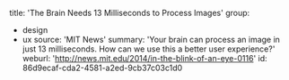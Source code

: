 title: 'The Brain Needs 13 Milliseconds to Process Images'
group:
  - design
  - ux
source: 'MIT News'
summary: 'Your brain can process an image in just 13 milliseconds. How can we use this a better user experience?'
weburl: 'http://news.mit.edu/2014/in-the-blink-of-an-eye-0116'
id: 86d9ecaf-cda2-4581-a2ed-9cb37c03c1d0
